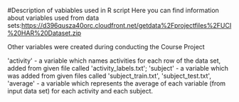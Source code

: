 #Description of vabiables used in R script
Here you can find information about variables used from data sets:https://d396qusza40orc.cloudfront.net/getdata%2Fprojectfiles%2FUCI%20HAR%20Dataset.zip 

Other variables were created during conducting the Course Project

'activity' - a variable which names activities for each row of the data set, added from given file called 'activity_labels.txt';
'subject' - a variable which was added from given files called 'subject_train.txt', 'subject_test.txt', 
'average' - a variable which represents the average of each variable (from input data set) for each activity and each subject.
